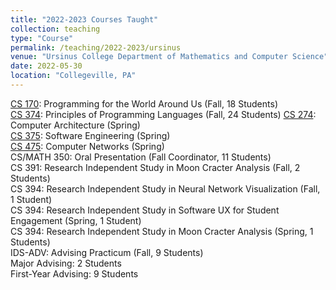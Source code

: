 ```yaml
---
title: "2022-2023 Courses Taught"
collection: teaching
type: "Course"
permalink: /teaching/2022-2023/ursinus
venue: "Ursinus College Department of Mathematics and Computer Science"
date: 2022-05-30
location: "Collegeville, PA"
---
```


[CS 170](/Ursinus-CS170-Fall2022): Programming for the World Around Us (Fall, 18 Students)  
[CS 374](/Ursinus-CS374-Fall2022): Principles of Programming Languages (Fall, 24 Students) 
[CS 274](/Ursinus-CS274-Spring2023): Computer Architecture (Spring)  
[CS 375](/Ursinus-CS375-Spring2023): Software Engineering (Spring)  
[CS 475](/Ursinus-CS475-Spring2023): Computer Networks (Spring)  
CS/MATH 350: Oral Presentation (Fall Coordinator, 11 Students)  
CS 391: Research Independent Study in Moon Cracter Analysis (Fall, 2 Students)  
CS 394: Research Independent Study in Neural Network Visualization (Fall, 1 Student)  
CS 394: Research Independent Study in Software UX for Student Engagement (Spring, 1 Student)  
CS 394: Research Independent Study in Moon Cracter Analysis (Spring, 1 Students)  
IDS-ADV: Advising Practicum (Fall, 9 Students)   
Major Advising: 2 Students  
First-Year Advising: 9 Students  